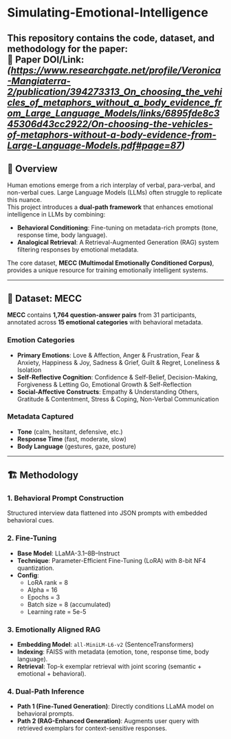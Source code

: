 # Simulating-Emotional-Intelligence
This repository contains the code, dataset, and methodology for the paper:  
📄 Paper DOI/Link: *(https://www.researchgate.net/profile/Veronica-Mangiaterra-2/publication/394273313_On_choosing_the_vehicles_of_metaphors_without_a_body_evidence_from_Large_Language_Models/links/6895fde8c345306d43cc2922/On-choosing-the-vehicles-of-metaphors-without-a-body-evidence-from-Large-Language-Models.pdf#page=87)*  
---

## 📌 Overview
Human emotions emerge from a rich interplay of verbal, para-verbal, and non-verbal cues. Large Language Models (LLMs) often struggle to replicate this nuance.  
This project introduces a **dual-path framework** that enhances emotional intelligence in LLMs by combining:

- **Behavioral Conditioning**: Fine-tuning on metadata-rich prompts (tone, response time, body language).  
- **Analogical Retrieval**: A Retrieval-Augmented Generation (RAG) system filtering responses by emotional metadata.  

The core dataset, **MECC (Multimodal Emotionally Conditioned Corpus)**, provides a unique resource for training emotionally intelligent systems.

---

## 📂 Dataset: MECC

**MECC** contains **1,764 question-answer pairs** from 31 participants, annotated across **15 emotional categories** with behavioral metadata.  

### Emotion Categories
- **Primary Emotions**: Love & Affection, Anger & Frustration, Fear & Anxiety, Happiness & Joy, Sadness & Grief, Guilt & Regret, Loneliness & Isolation  
- **Self-Reflective Cognition**: Confidence & Self-Belief, Decision-Making, Forgiveness & Letting Go, Emotional Growth & Self-Reflection  
- **Social-Affective Constructs**: Empathy & Understanding Others, Gratitude & Contentment, Stress & Coping, Non-Verbal Communication  

### Metadata Captured
- **Tone** (calm, hesitant, defensive, etc.)  
- **Response Time** (fast, moderate, slow)  
- **Body Language** (gestures, gaze, posture)  

---

## 🏗 Methodology

### 1. Behavioral Prompt Construction
Structured interview data flattened into JSON prompts with embedded behavioral cues.  

### 2. Fine-Tuning
- **Base Model**: LLaMA-3.1–8B–Instruct  
- **Technique**: Parameter-Efficient Fine-Tuning (LoRA) with 8-bit NF4 quantization.  
- **Config**:  
  - LoRA rank = 8  
  - Alpha = 16  
  - Epochs = 3  
  - Batch size = 8 (accumulated)  
  - Learning rate = 5e-5  

### 3. Emotionally Aligned RAG
- **Embedding Model**: `all-MiniLM-L6-v2` (SentenceTransformers)  
- **Indexing**: FAISS with metadata (emotion, tone, response time, body language).  
- **Retrieval**: Top-k exemplar retrieval with joint scoring (semantic + emotional + behavioral).  

### 4. Dual-Path Inference
- **Path 1 (Fine-Tuned Generation)**: Directly conditions LLaMA model on behavioral prompts.  
- **Path 2 (RAG-Enhanced Generation)**: Augments user query with retrieved exemplars for context-sensitive responses.  



